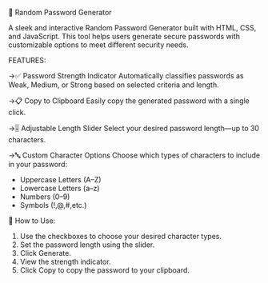 🔐 Random Password Generator

A sleek and interactive Random Password Generator built with HTML, CSS, and JavaScript. This tool helps users generate secure passwords with customizable options to meet different security needs.

FEATURES:

->✅ Password Strength Indicator
Automatically classifies passwords as Weak, Medium, or Strong based on selected criteria and length.

->📋 Copy to Clipboard
Easily copy the generated password with a single click.

->🎚 Adjustable Length Slider
Select your desired password length—up to 30 characters.

->🔤 Custom Character Options
Choose which types of characters to include in your password:
- Uppercase Letters (A–Z)
- Lowercase Letters (a–z)
- Numbers (0–9)
- Symbols (!,@,#,etc.)

🚀 How to Use:
1. Use the checkboxes to choose your desired character types.
2. Set the password length using the slider.
3. Click Generate.
4. View the strength indicator.
5. Click Copy to copy the password to your clipboard.
